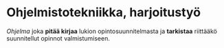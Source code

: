 # Ohjelmistotekniikka, harjoitustyö

*Ohjelma* joka **pitää kirjaa** lukion opintosuunnitelmasta ja **tarkistaa** riittääkö suunnitellut opinnot valmistumiseen.
